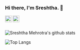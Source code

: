### Hi there, I'm Sreshtha. 👋
<a href="https://www.linkedin.com/in/sreshtha-mehrotra-1968a7193/">
  <img align="left" alt="Sreshtha's Linkedin" width="22px" src="https://cdn.jsdelivr.net/npm/simple-icons@v3/icons/linkedin.svg" />
</a>
<a href="https://www.instagram.com/sreshtha.mehrotra/">
  <img align="left" alt="Sreshtha's Instagram" width="22px" src="https://cdn.jsdelivr.net/npm/simple-icons@v3/icons/instagram.svg" />
</a>
<br />
<br />


![Sreshtha Mehrotra's github stats](https://github-readme-stats.vercel.app/api?username=sreshtha10&hide=issues,prs&show_icons=true&theme=tokyonight&count_private=true)

![Top Langs](https://github-readme-stats.vercel.app/api/top-langs/?username=sreshtha10&layout=compact&count_private=true)
